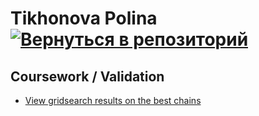 # Tikhonova Polina    [![Вернуться в репозиторий](https://pollytikhonova.github.io/coursework/GitHub-Mark-32px.png "Вернуться в репозиторий")](https://github.com/PollyTikhonova/coursework/tree/master/validation)
## Coursework / Validation

* [View gridsearch results on the best chains](https://PollyTikhonova.github.io/coursework/Feature_2003_experiment/View%20Gridsearch%20results.html)
